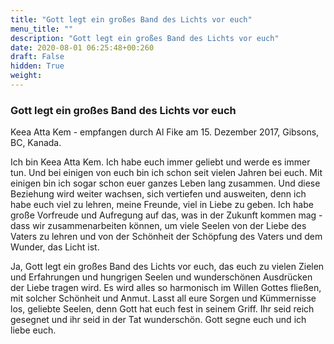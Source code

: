 ```yaml
---
title: "Gott legt ein großes Band des Lichts vor euch"
menu_title: ""
description: "Gott legt ein großes Band des Lichts vor euch"
date: 2020-08-01 06:25:48+00:260
draft: False
hidden: True
weight:
---
```

### Gott legt ein großes Band des Lichts vor euch

Keea Atta Kem - empfangen durch Al Fike am 15. Dezember 2017, Gibsons, BC, Kanada.

Ich bin Keea Atta Kem. Ich habe euch immer geliebt und werde es immer tun. Und bei einigen von euch bin ich schon seit vielen Jahren bei euch. Mit einigen bin ich sogar schon euer ganzes Leben lang zusammen. Und diese Beziehung wird weiter wachsen, sich vertiefen und ausweiten, denn ich habe euch viel zu lehren, meine Freunde, viel in Liebe zu geben. Ich habe große Vorfreude und Aufregung auf das, was in der Zukunft kommen mag - dass wir zusammenarbeiten können, um viele Seelen von der Liebe des Vaters zu lehren und von der Schönheit der Schöpfung des Vaters und dem Wunder, das Licht ist.

Ja, Gott legt ein großes Band des Lichts vor euch, das euch zu vielen Zielen und Erfahrungen und hungrigen Seelen und wunderschönen Ausdrücken der Liebe tragen wird. Es wird alles so harmonisch im Willen Gottes fließen, mit solcher Schönheit und Anmut. Lasst all eure Sorgen und Kümmernisse los, geliebte Seelen, denn Gott hat euch fest in seinem Griff. Ihr seid reich gesegnet und ihr seid in der Tat wunderschön. Gott segne euch und ich liebe euch.
